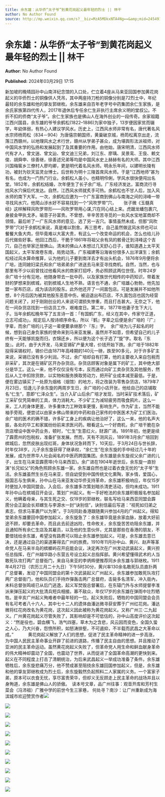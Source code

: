 ```yaml
---
title: 余东雄：从华侨“太子爷”到黄花岗起义最年轻的烈士 || 林干
author: No Author Found
source: http://mp.weixin.qq.com/s?__biz=MzA5MDkxNTA4Ng==&amp;mid=2454914849&amp;idx=1&amp;sn=d3522115f6c2991aefdd269e1a1427d6&amp;chksm=87a3cf40b0d446567fa776012cca06407ddb54436da17b5880c960238aa562ab9b61d24c1005&poc_token=HJ_Do2ejHyO-wNZGG8Q1S8FdPgy1YBBEob-nUEme
---
```


# 余东雄：从华侨“太子爷”到黄花岗起义最年轻的烈士 || 林干

**Author:** No Author Found

**Published:** 2024年03月29日 17:15

新加坡的晚晴园孙中山南洋纪念馆的入口处，伫立着4座从马来亚回国参加黄花岗起义的华侨烈士的铜像供人凭吊，其中两座持刀枪的铜像分别是72烈士中，年纪最轻的余东雄和他的挚友郭继枚。余东雄来自百年老字号中药集团余仁生家族，是余氏家族第四代传人，2017年退休后专任余仁生非执行主席余义明的堂叔公。不折不扣的侨商“太子爷”。余仁生家族也是佛山人在海外创业的一段传奇。余家祖籍江西兴国县，余东雄的爷爷余鹤松(1822–1886)为家中独子，13岁便因家贫而辍学，年幼体弱，有热心人建议学风水。历史上，江西风水师非常有名，唐代著名风水宗师杨筠松（834－904）为唐僖宗朝国师，黄巢破京城，杨筠松离京出走，流落江西赣州，以地理风水之术行世，赣州从学弟子甚众，成为堪舆形法派祖师，对中国风水学的弘扬和发展起到了及其重要的作用。由他始，唐宋明清，江西风水师代有才人，曾文遄、曾文辿、曾文迪三兄弟，刘江东、廖瑀、吴景鸾、王伋、赖文俊、胡舜申、徐善继，徐善述兄弟等均是中国风水史上赫赫有名的大师。其中江西兴国梅窖乡三僚村人廖均卿，更是明代着名风水师。明永乐年间，以建明长陵有功，被封为钦天监灵台博士。后世称为明十三陵首席风水师。于是“江西地师”甚为有名，也成为一门热门行业。余鹤松人虽小，也精明伶俐，学风水很快便闯出名堂。1852年，余鹤松结婚，次年便生了长子余广培。广东经济发达，富商流行寻找风水穴保后代发达。自然，江西风水师就炙手可热。余鹤松也不甘人后，加入风水师的南下大军。一次，余鹤松应邀为一个广东富商到佛山与南海之间的浔峰一带寻找风水穴，他爬山涉水好不容易找到一个“风吹罗带”穴，      张子微《玉髓真经》这样解释风吹罗带形——风吹罗带用心谋,穴在同心结上来。虎踞龙蟠包裹穴,身披金甲执戈矛。喻意子孙富贵。不曾想，辛辛苦苦寻觅的一处风水宝地富商却不领情，最后听了一广东风水师的意见，选了另一吉穴。事情虽然未成，但那“风吹罗带”穴对于余鹤松来说，真是难以割舍。再三思考，自己虽然做这风水师也可以餐餐大鱼大肉，但毕竟难以大富大贵，有这么一个改变命运的机会，怎么也给儿孙后代做些好事。他回江西后，干脆于1861年将祖父余有凤的骸骨迁到浔峰这个吉穴，自己也举家迁居佛山。清末的佛山人本想过几天舒心日子，谁知道遇上太平天国起义，太平军席卷东南，局势动荡，广东福建等沿海省份很多人出洋谋生；余鹤松经过风水算命推算，认为他的儿子要到南洋去才有出头机会，1876年9月便将余广培，连同媳妇梁氏和余广培弟弟余广进送去马来亚寻找商机。自然，当然，也与那里有不少以前曾找过他看风水的商家打招呼，务必照顾这两位世侄。时年24岁余广培十分有见地，他随身带去一批中药，以及家族世代相传的中药知识，带着发财的梦想来到槟城，初到槟城人生地不熟，语言也不通，余广培雄心勃勃，他先加盟一家布匹店，成为该店的股东。此外他还开了一间面包店。可是发展并不如他所想，8个月后因为被其他股东恶意中伤，被迫退出布匹店，不久面包店也因为经营问题关闭了，对于刚刚创业的人来说可谓损失惨重，而且打击甚大。无奈之下，他在一间杂货店找到一份店员工作，艰难度日。第二年，1877年他妻子生下大儿子。当年余鹤松晚年写了五言诗一首：「有国鹤广东，经义在其中，传家守正道，立志可成功」，规定后人按诗顺序命名，所以『鹤』字辈之后便是余广培的『广』字辈，而余广培的儿子这一辈便要承继那个『东』字。  余广培为儿子起名的时候，想到自己身负家族的使命来到马来亚发展，虽然并不如意，但希望自己的儿子终有一天能够凯旋而归，衣锦还乡，所以便为这个长子选了“旋”字。取名『东旋』。此时，由于大开发，马来亚锡矿产量大增，价钱开始下跌。余广培于1882年投得采锡权时，锡价已由1871年高峰期的140元一磅，跌至90多元，对于许多矿主来说，采锡已没有多少利润。不过，余广培却自有打算，他的主要收入来自包税而非采矿，其次是在锡矿区开办杂货店。杂货店顾客对象是属下的矿工，其中绝大部分是华工。这么一来，他不仅仅没有亏本，反而通过向矿工卖杂货及其他服务，然后从人工中扣除货款，以实物和服务换取劳动力，把开矿业成本减至最低。于是，便在雾边镇买了一处原为烟格（烟馆）的地方，将之改装为零售杂货店，1879年7月23日，恰逢儿子余东旋的两周岁生日，余广培的小店开张，他给自己的店铺取名“仁生”，意即“仁泽众生”。当介入矿山后余广培才发现，当时采矿技术落后，矿工采矿仅凭简单的工具，体力消耗大，不少矿工为减轻疲劳而吸食鸦片。这么一来，工人的身体更差，许多重体力工种效率更慢，影响生产。作为矿主，当然不能袖手旁观，便尝试以由家乡佛山带来的中药和自己家传的中医医术为矿工们医治。余广培的医术的确不错，许多矿工身上的疾病让他治好了，这么一来，他的名声大振，各处的华工和家属纷纷前来求医问药。眼看这么一个好商机，余广培干脆在杂货店增设中医中药业务，顿时，“仁生”生意红火，财源广进。1891年初，他更是续了霹雳州的包税权，准备扩张发展。然而，天有不测风云，1891年3月余广培回到槟城后，忽然皮肤出现红斑，身体状况急转而下，10天后，于3月24日与世长辞，时年仅38岁。儿子余东旋获得了继承权，“余仁生”在余东旋的手中经过几十年的发展，成为世界华人社会闻名的中医药跨国集团。余东雄是余东旋叔父余广进的儿子，出生在马来亚霹雳埠(今马来西亚)。余广进在1904年逝世后，余东旋一直扮演“长兄如父”的角色照顾余东雄一家。余东雄自然也是过着衣食无忧的“太子爷”生活。余东雄虽然生长在马来亚，但自幼受到中国传统文化熏陶，家乡情，爱国心，报国志与生俱来，孙中山在马来亚发动华侨支持革命，余东雄积极响应，年仅15岁时便加入中国同盟会。入会后，余东雄多次策划暗杀清吏活动，但均未成功。1911年孙中山在槟城召开会议，策划广州起义。有一手好枪法的余东雄积极报名参加起义，他瞒着母亲，与其生死之交、仅19岁的郭继枚，联名写给马来西亚同盟会霹雳分会正副会长郑螺生与李源水一封“诀别信”，诀别信最后写道：“视死如归弟之素志，但求马革裹尸以为荣”。于3月同赴香港跟随黄兴参加4月的广州起义。得知堂弟余东雄要回中国参加起义，余东旋急了：余东雄毕竟是余家血脉，放着大好前途不顾，却要去革命，而且此去前途凶险，性命攸关，余东旋苦苦劝阻余东雄，并且通知所有余仁生店及其雇员，以及他的生意伙伴，尤其是那些在香港的朋友，不要借钱给余东雄，希望没有路费可以阻止余东雄参加起义。可是，余东雄去意已决，还是通过自己的渠道筹得去广州的旅费。1910年11月孙中山、黄兴、赵声等革命党人在马来半岛的槟榔屿召开庇能会议，决定再次在广州发动武装起义，黄兴担任总指挥，在广州越华路小东营五号设立起义总指挥部。黄兴希望懂得武术的人当敢死队攻打两广总督衙门，来自马来亚的李炳辉便推荐同乡余东雄与郭继枚。1911年4月27日（农历三月二十九日）下午5时30分，黄兴率130余名敢死队员直扑两广总督署，发动了中国同盟会的第十次武装起义广州起义。余东雄参加敢死队攻打两广总督衙门，他和队员们手持炸彈轰击两广总督府，击毙多名清军，冲入衙內，未料总督张鸣岐已从后门逃逸，起义军焚毁总督署后，在东辕门外与水师提督李准派来弹压起义的大批清兵短兵相接。寡不敌众，年仅17岁的余东雄在弹雨中壮烈牺牲。是辛亥广州起义殉难者中最年轻的一位。起义失败后，牺牲的中国同盟会会员有名可考者八十六人，其中七十二人的遗体由潘达微寻获安葬于广州红花岗。潘达微将红花岗改名为黄花岗，这次起义因此被称为黄花岗起义。又称广州三·二九起义。广州黄花岗起义尽管失败了，其影响却是不可低估的，孙中山高度评价这次起义：“然是役也，碧血横飞，浩气四塞，草木为之含悲，风云因而变色，全国久蛰之人心，乃大兴奋，怨愤所积，如怒涛排壑，不可遏抑，不半载而武昌之大革命以成。”            黄花岗起义解放了人们的思想，促进了民主革命精神的进一步高涨，为中国人民民主革命事业开辟了前进的道路，传播了民主自由的思想。并且推动了亚洲的民主革命运动。虽然黄花岗起义失败了，但革命党人用生命和鲜血献身革命的伟大精神却震动了全国，也震动了世界，从而促进了全国革命高潮的更快到来。　起义在不同程度上打击了清朝统治，为后来武昌起义一举成功准备了条件。余东雄牺牲后，余东旋悲痛万分，他不赞成甚至阻挠余东雄回国参加起义，但是，余东雄和他的挚友郭继枚成为烈士后，余东旋毅然负起照料二人家属的义务。一个富家子弟，原本可以衣食无忧，享尽富贵荣华，但却义无反顾走上民主革命的战场并且以身殉道，余东雄是佛山人的骄傲。  读本号文章，品广州往事：观音开库和芳村生菜会（冯沛祖）广雅中学的前世今生三家巷， 何处寻？南沙：让广州重新成为海滨城市欢迎赞赏作者![](https://mmbiz.qpic.cn/mmbiz_jpg/PJWG74pLsMayvR1AyLpp1OwsWXJhmAMu6hEnyJ4hyVxh2jeFxNGwngJfdXCj1cuXFPwvvJjPH1NhDydQF15CRA/640?wx_fmt=jpeg)

![](https://mmbiz.qpic.cn/mmbiz_jpg/PJWG74pLsMbOFoWtY8q1uPB5I7FI3H1EKu5fcqW5wicYxPhuzkHkAUSRpwxnEZjXcD03zXFIGsWGZCk2Xhcgycw/640)

![](https://mmbiz.qpic.cn/mmbiz_jpg/PJWG74pLsMbOFoWtY8q1uPB5I7FI3H1EJOFjicsuYbngQdU0o0aj1yMS1CBI2KoKoPMnou1gKu3kBQMUziaFDQvQ/640)

![](https://mmbiz.qpic.cn/mmbiz_png/PJWG74pLsMbOFoWtY8q1uPB5I7FI3H1EiaF5Ivcx7tqlBOiazZCxmVy9gjahtb6OxMyFUiaaPSheArZDpA0FtSnZg/640)

![](https://mmbiz.qpic.cn/mmbiz_jpg/PJWG74pLsMbOFoWtY8q1uPB5I7FI3H1EaqJxZKROuicffkg6mDsdmq8rFurhWElNQJL3xicdVlkqwjic59D4ncsGw/640?wx_fmt=jpeg)

![](https://mmbiz.qpic.cn/mmbiz_jpg/PJWG74pLsMbOFoWtY8q1uPB5I7FI3H1EoR2Xf0j94PmchOlKiaN2F7nExGMDRw1DicobZoKxTgJOxDWrNoq2uEcQ/640)

![](https://mmbiz.qpic.cn/mmbiz_gif/PJWG74pLsMYf2b50xFTbTsibmjv5gNVOxZegUj8mrKtpuzCpBAYnQw9duHfIcNnUzicicnGUSv4EWPSTRAPvV9g3w/640?wx_fmt=gif&tp=webp&wxfrom=5&wx_lazy=1)

![](https://mmbiz.qpic.cn/mmbiz_gif/PJWG74pLsMY4kze1RswORlwIruFfBicEYeomLV8Tjs3AO8zO5OIk2usXQ2wZOicfrAxou4MXF2OLDPUcfQiafn3SA/640?wx_fmt=gif)

![](https://mmbiz.qpic.cn/mmbiz_jpg/PJWG74pLsMZickoqriacfLOn0OaCGRcJBj30Jxmt7p8bjtY9aG11S2MRJpdx8pNHiaiaskJ0DpaddLeLiamX4g57wrQ/640?wx_fmt=jpeg)

![](https://mmbiz.qpic.cn/mmbiz_gif/Ljib4So7yuWgtMSXq3ZxQyDdcdvfOTYghZEeSR3zLZ9EZCGrZ2qNE7T04beY7jTWhBmRpwyxgVR5eia1CwOXG7mw/640?wx_fmt=gif&tp=webp&wxfrom=5&wx_lazy=1)

![](https://mmbiz.qpic.cn/mmbiz_jpg/PJWG74pLsMZcUo9ClUsjBxEZetSybozkeRW5MMujDyzLCXQqL6rXdxR40AsTfASibo1v7gR5hnLklK6Xbqycm0g/640?wx_fmt=other&tp=webp&wxfrom=5&wx_lazy=1&wx_co=1)



